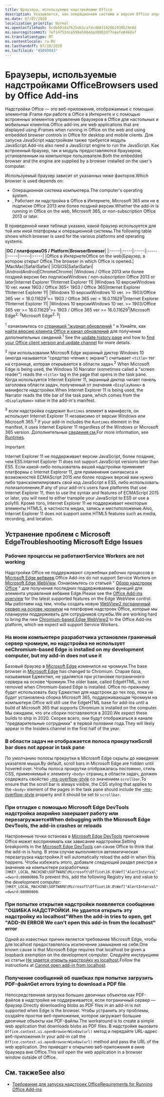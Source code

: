 ```yaml
---
title: Браузеры, используемые надстройками Office
description: Указывается, как операционная система и версия Office определяют браузер, используемый надстройками Office.
ms.date: 07/07/2020
localization_priority: Normal
ms.openlocfilehash: 0cdb601da7625eb3cafdcd883192861938529e0d
ms.sourcegitcommit: 7ef14753dce598a5804dad8802df7aaafe046da7
ms.translationtype: MT
ms.contentlocale: ru-RU
ms.lasthandoff: 07/10/2020
ms.locfileid: "45093443"
---
```

# <a name="browsers-used-by-office-add-ins"></a><span data-ttu-id="37584-103">Браузеры, используемые надстройками Office</span><span class="sxs-lookup"><span data-stu-id="37584-103">Browsers used by Office Add-ins</span></span>

<span data-ttu-id="37584-104">Надстройки Office — это веб-приложения, отображаемые с помощью элементов iFrame при работе в Office в Интернете и с помощью встроенных элементов управления браузеров в Office для настольных и мобильных клиентов.</span><span class="sxs-lookup"><span data-stu-id="37584-104">Office add-ins are web applications that are displayed using iFrames when running in Office on the web and using embedded browser controls in Office for desktop and mobile clients.</span></span> <span data-ttu-id="37584-105">Для запуска JavaScript надстройкам также требуется модуль JavaScript.</span><span class="sxs-lookup"><span data-stu-id="37584-105">Add-ins also need a JavaScript engine to run the JavaScript.</span></span> <span data-ttu-id="37584-106">Как встроенный браузер, так и модуль предоставляются браузером, установленным на компьютере пользователя.</span><span class="sxs-lookup"><span data-stu-id="37584-106">Both the embedded browser and the engine are supplied by a browser installed on the user's computer.</span></span>

<span data-ttu-id="37584-107">Используемый браузер зависит от указанных ниже факторов.</span><span class="sxs-lookup"><span data-stu-id="37584-107">Which browser is used depends on:</span></span>

- <span data-ttu-id="37584-108">Операционная система компьютера.</span><span class="sxs-lookup"><span data-stu-id="37584-108">The computer's operating system.</span></span>
- <span data-ttu-id="37584-109">, Работает ли надстройка в Office в Интернете, Microsoft 365 или не в подписке Office 2013 или более поздней версии.</span><span class="sxs-lookup"><span data-stu-id="37584-109">Whether the add-in is running in Office on the web, Microsoft 365, or non-subscription Office 2013 or later.</span></span>

<span data-ttu-id="37584-110">В приведенной ниже таблице указано, какой браузер используется для той или иной платформы и операционной системы.</span><span class="sxs-lookup"><span data-stu-id="37584-110">The following table shows which browser is used for the various platforms and operating systems.</span></span>

|<span data-ttu-id="37584-111">**ОС / платформа**</span><span class="sxs-lookup"><span data-stu-id="37584-111">**OS / Platform**</span></span>|<span data-ttu-id="37584-112">**Browser**</span><span class="sxs-lookup"><span data-stu-id="37584-112">**Browser**</span></span>|
|:-----|:-----|:-----|:-----|:-----|:-----|:-----|
|<span data-ttu-id="37584-113">Office в Интернете</span><span class="sxs-lookup"><span data-stu-id="37584-113">Office on the web</span></span>|<span data-ttu-id="37584-114">Браузер, в котором открыт Office.</span><span class="sxs-lookup"><span data-stu-id="37584-114">The browser in which Office is opened.</span></span>|
|<span data-ttu-id="37584-115">Mac</span><span class="sxs-lookup"><span data-stu-id="37584-115">Mac</span></span>|<span data-ttu-id="37584-116">Safari</span><span class="sxs-lookup"><span data-stu-id="37584-116">Safari</span></span>|
|<span data-ttu-id="37584-117">iOS</span><span class="sxs-lookup"><span data-stu-id="37584-117">iOS</span></span>|<span data-ttu-id="37584-118">Safari</span><span class="sxs-lookup"><span data-stu-id="37584-118">Safari</span></span>|
|<span data-ttu-id="37584-119">Android</span><span class="sxs-lookup"><span data-stu-id="37584-119">Android</span></span>|<span data-ttu-id="37584-120">Chrome</span><span class="sxs-lookup"><span data-stu-id="37584-120">Chrome</span></span>|
|<span data-ttu-id="37584-121">Windows / Office 2013 или более поздней версии без подписки</span><span class="sxs-lookup"><span data-stu-id="37584-121">Windows / non-subscription Office 2013 or later</span></span>|<span data-ttu-id="37584-122">Internet Explorer 11</span><span class="sxs-lookup"><span data-stu-id="37584-122">Internet Explorer 11</span></span>|
|<span data-ttu-id="37584-123">Windows 10 версии</span><span class="sxs-lookup"><span data-stu-id="37584-123">Windows 10 ver.</span></span> <span data-ttu-id="37584-124">ниже 1903 / Office 365</span><span class="sxs-lookup"><span data-stu-id="37584-124">< 1903 / Office 365</span></span>|<span data-ttu-id="37584-125">Internet Explorer 11</span><span class="sxs-lookup"><span data-stu-id="37584-125">Internet Explorer 11</span></span>|
|<span data-ttu-id="37584-126">Windows 10 версии</span><span class="sxs-lookup"><span data-stu-id="37584-126">Windows 10 ver.</span></span> <span data-ttu-id="37584-127">>= 1903/Office 365 ver < 16.0.11629<sup>1</sup></span><span class="sxs-lookup"><span data-stu-id="37584-127">>= 1903 / Office 365 ver < 16.0.11629<sup>1</sup></span></span>|<span data-ttu-id="37584-128">Internet Explorer 11</span><span class="sxs-lookup"><span data-stu-id="37584-128">Internet Explorer 11</span></span>|
|<span data-ttu-id="37584-129">Windows 10 версии</span><span class="sxs-lookup"><span data-stu-id="37584-129">Windows 10 ver.</span></span> <span data-ttu-id="37584-130">>= 1903/Office 365 ver >= 16.0.11629<sup>1</sup></span><span class="sxs-lookup"><span data-stu-id="37584-130">>= 1903 / Office 365 ver >= 16.0.11629<sup>1</sup></span></span>|<span data-ttu-id="37584-131">Microsoft Edge<sup>2, 3</sup></span><span class="sxs-lookup"><span data-stu-id="37584-131">Microsoft Edge<sup>2, 3</sup></span></span>|

<span data-ttu-id="37584-132"><sup>1</sup> ознакомьтесь со [страницей "журнал обновлений](/officeupdates/update-history-office365-proplus-by-date) " и Узнайте, как [найти версию клиента Office и канал обновления](https://support.office.com/article/What-version-of-Office-am-I-using-932788b8-a3ce-44bf-bb09-e334518b8b19) для получения дополнительных сведений.</span><span class="sxs-lookup"><span data-stu-id="37584-132"><sup>1</sup> See the [update history page](/officeupdates/update-history-office365-proplus-by-date) and how to [find your Office client version and update channel](https://support.office.com/article/What-version-of-Office-am-I-using-932788b8-a3ce-44bf-bb09-e334518b8b19) for more details.</span></span>

<span data-ttu-id="37584-133"><sup>2</sup> при использовании Microsoft Edge экранный диктор Windows 10 (иногда называется "средство чтения с экрана") считывает `<title>` тег на странице, которая открывается в области задач.</span><span class="sxs-lookup"><span data-stu-id="37584-133"><sup>2</sup> When Microsoft Edge is being used, the Windows 10 Narrator (sometimes called a "screen reader") reads the `<title>` tag in the page that opens in the task pane.</span></span> <span data-ttu-id="37584-134">Когда используется Internet Explorer 11, экранный диктор читает панель заголовка области задач, полученный от значения `<DisplayName>` в манифесте надстройки.</span><span class="sxs-lookup"><span data-stu-id="37584-134">When Internet Explorer 11 is being used, the Narrator reads the title bar of the task pane, which comes from the `<DisplayName>` value in the add-in's manifest.</span></span>

<span data-ttu-id="37584-135"><sup>3</sup> если надстройка содержит `Runtimes` элемент в манифесте, он использует Internet Explorer 11 независимо от версии Windows или Microsoft 365.</span><span class="sxs-lookup"><span data-stu-id="37584-135"><sup>3</sup> If your add-in includes the `Runtimes` element in the manifest, it uses Internet Explorer 11 regardless of the Windows or Microsoft 365 version.</span></span> <span data-ttu-id="37584-136">Дополнительные [сведения см.](../reference/manifest/runtimes.md)</span><span class="sxs-lookup"><span data-stu-id="37584-136">For more information, see [Runtimes](../reference/manifest/runtimes.md).</span></span>

> [!IMPORTANT]
> <span data-ttu-id="37584-137">Internet Explorer 11 не поддерживает версии JavaScript, более поздние, чем ES5.</span><span class="sxs-lookup"><span data-stu-id="37584-137">Internet Explorer 11 does not support JavaScript versions later than ES5.</span></span> <span data-ttu-id="37584-138">Если какой-либо пользователь вашей надстройки применяет платформы с Internet Explorer 11, для применения синтаксиса и возможностей ECMAScript 2015 или более поздних версий вам нужно либо транскомпилировать свой код JavaScript в ES5, либо использовать полизаполнение.</span><span class="sxs-lookup"><span data-stu-id="37584-138">If any of your add-in's users have platforms that use Internet Explorer 11, then to use the syntax and features of ECMAScript 2015 or later, you will need to either transpile your JavaScript to ES5 or use a polyfill.</span></span> <span data-ttu-id="37584-139">Кроме того, Internet Explorer 11 не поддерживает некоторые элементы HTML5, в частности медиа, запись и местоположение.</span><span class="sxs-lookup"><span data-stu-id="37584-139">Also, Internet Explorer 11 does not support some HTML5 features such as media, recording, and location.</span></span>

## <a name="troubleshooting-microsoft-edge-issues"></a><span data-ttu-id="37584-140">Устранение проблем с Microsoft Edge</span><span class="sxs-lookup"><span data-stu-id="37584-140">Troubleshooting Microsoft Edge Issues</span></span>

### <a name="service-workers-are-not-working"></a><span data-ttu-id="37584-141">Рабочие процессы не работают</span><span class="sxs-lookup"><span data-stu-id="37584-141">Service Workers are not working</span></span>

<span data-ttu-id="37584-142">Надстройки Office не поддерживают служебных рабочих процессов в [Microsoft Edge вебвиев](/microsoft-edge/hosting/webview).</span><span class="sxs-lookup"><span data-stu-id="37584-142">Office Add-ins do not support Service Workers on [Microsoft Edge WebView](/microsoft-edge/hosting/webview).</span></span> <span data-ttu-id="37584-143">Ознакомьтесь со статьей " [Обзор надстроек Office](../overview/office-add-ins.md) " для получения последних поддерживаемых функций для элемента управления вебвиев Edge.</span><span class="sxs-lookup"><span data-stu-id="37584-143">Please see the [Office Add-ins overview](../overview/office-add-ins.md) for the latest supported features on the Edge WebView control.</span></span> <span data-ttu-id="37584-144">Мы работаем над тем, чтобы создать новую [WebView2 пограничный сервер на основе чромиум](/microsoft-edge/hosting/webview2) на платформе надстроек Office, которые мы планируем поддерживать для сотрудников службы.</span><span class="sxs-lookup"><span data-stu-id="37584-144">We are working hard to bring the new [Chromium-based Edge WebView2](/microsoft-edge/hosting/webview2) to the Office Add-ins platform, which we expect will support Service Workers.</span></span>

### <a name="chromium-based-edge-is-installed-on-my-development-computer-but-my-add-in-does-not-use-it"></a><span data-ttu-id="37584-145">На моем компьютере разработчика установлен граничный сервер чромиум, но надстройка не использует ее</span><span class="sxs-lookup"><span data-stu-id="37584-145">Chromium-based Edge is installed on my development computer, but my add-in does not use it</span></span>

<span data-ttu-id="37584-146">Базовый браузер в [Microsoft Edge](https://support.microsoft.com/help/4501095/download-the-new-microsoft-edge-based-on-chromium) изменился на чромиум.</span><span class="sxs-lookup"><span data-stu-id="37584-146">The base browser in [Microsoft Edge](https://support.microsoft.com/help/4501095/download-the-new-microsoft-edge-based-on-chromium) has changed to Chromium.</span></span> <span data-ttu-id="37584-147">Старая база, называемая Еджехтмл, не удаляется при установке пограничного сервера на основе Чромиум.</span><span class="sxs-lookup"><span data-stu-id="37584-147">The older base, called EdgeHTML, is not removed when Chromium-based Edge is installed.</span></span> <span data-ttu-id="37584-148">Office по-прежнему будет использовать базу Еджехтмл для надстроек до тех пор, пока не будет установлена сборка Microsoft 365, поддерживающая Чромиум на компьютере.</span><span class="sxs-lookup"><span data-stu-id="37584-148">Office will still use the EdgeHTML base for add-ins until a build of Microsoft 365 that supports Chromium is installed on the computer.</span></span> <span data-ttu-id="37584-149">Мы ожидаем, что эти сборки поставляются в 2020.</span><span class="sxs-lookup"><span data-stu-id="37584-149">We expect these builds to ship in 2020.</span></span> <span data-ttu-id="37584-150">Скорее всего, они будут отображаться в канале "предварительные сотрудники" в первой половине года.</span><span class="sxs-lookup"><span data-stu-id="37584-150">They will likely appear in the Insiders channel in the first half of the year.</span></span>

### <a name="scroll-bar-does-not-appear-in-task-pane"></a><span data-ttu-id="37584-151">В области задач не отображается полоса прокрутки</span><span class="sxs-lookup"><span data-stu-id="37584-151">Scroll bar does not appear in task pane</span></span>

<span data-ttu-id="37584-152">По умолчанию полосы прокрутки в Microsoft Edge скрыты до наведения указателя мыши.</span><span class="sxs-lookup"><span data-stu-id="37584-152">By default, scroll bars in Microsoft Edge are hidden until hovered over.</span></span> <span data-ttu-id="37584-153">Чтобы полоса прокрутки отображалась постоянно, стиль CSS, применяемый к элементу `<body>` страниц в области задач, должен содержать свойство [-ms-overflow-style](https://developer.mozilla.org/docs/Web/CSS/-ms-overflow-style) со значением `scrollbar`.</span><span class="sxs-lookup"><span data-stu-id="37584-153">To ensure that the scroll bar is always visible, the CSS styling that applies to the `<body>` element of the pages in the task pane should include the [-ms-overflow-style](https://developer.mozilla.org/docs/Web/CSS/-ms-overflow-style) property and it should be set to `scrollbar`.</span></span> 

### <a name="when-debugging-with-the-microsoft-edge-devtools-the-add-in-crashes-or-reloads"></a><span data-ttu-id="37584-154">При отладке с помощью Microsoft Edge DevTools надстройка аварийно завершает работу или перезагружается</span><span class="sxs-lookup"><span data-stu-id="37584-154">When debugging with the Microsoft Edge DevTools, the add-in crashes or reloads</span></span>

<span data-ttu-id="37584-155">Настроенные точки останова в [Microsoft Edge DevTools](https://www.microsoft.com/p/microsoft-edge-devtools-preview/9mzbfrmz0mnj?rtc=1&activetab=pivot%3Aoverviewtab) приложение Office может воспринимать как зависание надстройки.</span><span class="sxs-lookup"><span data-stu-id="37584-155">Setting breakpoints in the [Microsoft Edge DevTools](https://www.microsoft.com/p/microsoft-edge-devtools-preview/9mzbfrmz0mnj?rtc=1&activetab=pivot%3Aoverviewtab) can cause Office to think that the add-in is hung.</span></span> <span data-ttu-id="37584-156">В этом случае выполняется автоматическая перезагрузка надстройки.</span><span class="sxs-lookup"><span data-stu-id="37584-156">It will automatically reload the add-in when this happens.</span></span> <span data-ttu-id="37584-157">Чтобы избежать этого, добавьте следующий раздел реестра и значение на компьютере разработчика: `[HKEY_LOCAL_MACHINE\SOFTWARE\Microsoft\Office\16.0\Wef]"AlertInterval"=dword:00000000`.</span><span class="sxs-lookup"><span data-stu-id="37584-157">To prevent this, add the following Registry key and value to the development computer: `[HKEY_LOCAL_MACHINE\SOFTWARE\Microsoft\Office\16.0\Wef]"AlertInterval"=dword:00000000`.</span></span>

### <a name="when-the-add-in-tries-to-open-get-add-in-error-we-cant-open-this-add-in-from-the-localhost-error"></a><span data-ttu-id="37584-158">При попытке открытия надстройки появляется сообщение "ОШИБКА НАДСТРОЙКИ. Не удается открыть эту надстройку из localhost"</span><span class="sxs-lookup"><span data-stu-id="37584-158">When the add-in tries to open, get "ADD-IN ERROR We can't open this add-in from the localhost" error</span></span>

<span data-ttu-id="37584-159">Одной из известных причин является требование Microsoft Edge, чтобы для localhost предоставлялось исключение замыкания на себя.</span><span class="sxs-lookup"><span data-stu-id="37584-159">One known cause is that Microsoft Edge requires that localhost be given a loopback exemption on the development computer.</span></span> <span data-ttu-id="37584-160">Следуйте инструкциям из статьи [Не удается открыть надстройку из localhost](/office/troubleshoot/error-messages/cannot-open-add-in-from-localhost).</span><span class="sxs-lookup"><span data-stu-id="37584-160">Follow the instructions at [Cannot open add-in from localhost](/office/troubleshoot/error-messages/cannot-open-add-in-from-localhost).</span></span>

### <a name="get-errors-trying-to-download-a-pdf-file"></a><span data-ttu-id="37584-161">Получение сообщений об ошибках при попытке загрузить PDF-файл</span><span class="sxs-lookup"><span data-stu-id="37584-161">Get errors trying to download a PDF file</span></span>

<span data-ttu-id="37584-162">Непосредственная загрузка больших двоичных объектов как PDF-файлов в надстройке не поддерживается, если пограничный сервер — браузер.</span><span class="sxs-lookup"><span data-stu-id="37584-162">Directly downloading blobs as PDF files in an add-in is not supported when Edge is the browser.</span></span> <span data-ttu-id="37584-163">Чтобы устранить эту проблемы, создайте простое веб-приложение, которое загружает большие двоичные объекты как PDF-файлы.</span><span class="sxs-lookup"><span data-stu-id="37584-163">The workaround is to create a simple web application that downloads blobs as PDF files.</span></span> <span data-ttu-id="37584-164">В надстройке вызовите `Office.context.ui.openBrowserWindow(url)` метод и передайте URL-адрес веб-приложения.</span><span class="sxs-lookup"><span data-stu-id="37584-164">In your add-in call the `Office.context.ui.openBrowserWindow(url)` method and pass the URL of the web application.</span></span> <span data-ttu-id="37584-165">Это приведет к открытию веб-приложения в окне браузера вне Office.</span><span class="sxs-lookup"><span data-stu-id="37584-165">This will open the web application in a browser window outside of Office.</span></span>

## <a name="see-also"></a><span data-ttu-id="37584-166">См. также</span><span class="sxs-lookup"><span data-stu-id="37584-166">See also</span></span>

- [<span data-ttu-id="37584-167">Требования для запуска надстроек Office</span><span class="sxs-lookup"><span data-stu-id="37584-167">Requirements for Running Office Add-ins</span></span>](requirements-for-running-office-add-ins.md)

